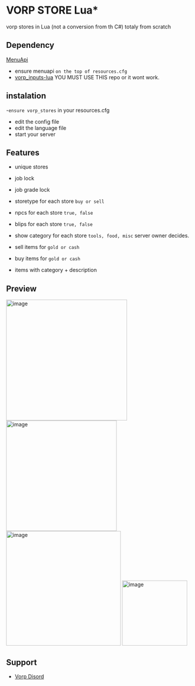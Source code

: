 # VORP STORE Lua*

vorp stores in Lua (not a conversion from th C#) totaly from scratch

## Dependency
[MenuApi](https://github.com/VORPCORE/vorp_stores-lua/files/8743531/menuapi.zip)
- ensure menuapi `on the top of resources.cfg`
- [vorp_inputs-lua](https://github.com/VORPCORE/vorp_inputs-lua) YOU MUST USE THIS repo or it wont work.



## instalation
-`ensure vorp_stores` in your resources.cfg
- edit the config file
- edit the language file 
- start your server 

## Features
- unique stores
- job lock
- job grade lock
- storetype for each store `buy or sell`
- npcs for each store `true, false`
- blips for each store `true, false`
- show category for each store `tools, food, misc` server owner decides.

- sell items for `gold or cash`
- buy items for `gold or cash`
- items with category + description

## Preview

<img width="327" alt="image" src="https://user-images.githubusercontent.com/87246847/169596794-2f15e055-8b36-4e9d-a038-a94080b600fe.png">
<img width="299" alt="image" src="https://user-images.githubusercontent.com/87246847/169596867-8857a8c5-3f4b-472b-9c06-22e95b22c91a.png">
<img width="310" alt="image" src="https://user-images.githubusercontent.com/87246847/169596908-19b5425d-68d3-4f88-b6a9-03fa8dfecdca.png">
<img width="176" alt="image" src="https://user-images.githubusercontent.com/87246847/169597469-24f22e41-f887-4e6d-bb30-0b632e2a89f2.png">



## Support 
- [Vorp Disord](https://discord.gg/DHGVAbCj7N)
